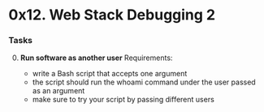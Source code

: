 # 0x12. Web Stack Debugging 2

### Tasks

0. **Run software as another user**
    Requirements:

    - write a Bash script that accepts one argument
    - the script should run the whoami command under the user passed as an argument
    - make sure to try your script by passing different users

